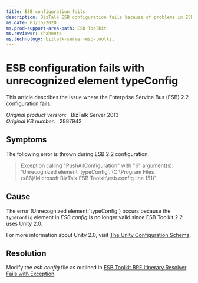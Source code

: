 ```yaml
---
title: ESB configuration fails
description: BizTalk ESB configuration fails because of problems in ESB.config.
ms.date: 03/16/2020
ms.prod-support-area-path: ESB Toolkit
ms.reviewer: shaheera
ms.technology: biztalk-server-esb-toolkit
---
```

# ESB configuration fails with unrecognized element typeConfig

This article describes the issue where the Enterprise Service Bus (ESB) 2.2 configuration fails.

_Original product version:_ &nbsp; BizTalk Server 2013  
_Original KB number:_ &nbsp; 2887942

## Symptoms

The following error is thrown during ESB 2.2 configuration:

> Exception calling "PushAllConfiguration" with "6" argument(s): 'Unrecognized element 'typeConfig'. (C:\Program Files (x86)\Microsoft BizTalk ESB Toolkit\esb.config line 151)'

## Cause

The error (Unrecognized element 'typeConfig') occurs because the `typeConfig` element in *ESB.config* is no longer valid since ESB Toolkit 2.2 uses Unity 2.0.

For more information about Unity 2.0, visit [The Unity Configuration Schema](/previous-versions/msp-n-p/ff660914(v=pandp.20)).

## Resolution

Modify the *esb.config* file as outlined in [ESB Toolkit BRE Itinerary Resolver Fails with Exception](https://support.microsoft.com/help/2887594).
